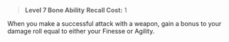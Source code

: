 > **Level 7 Bone Ability**
> **Recall Cost:** 1

When you make a successful attack with a weapon, gain a bonus to your damage roll equal to either your Finesse or Agility.
